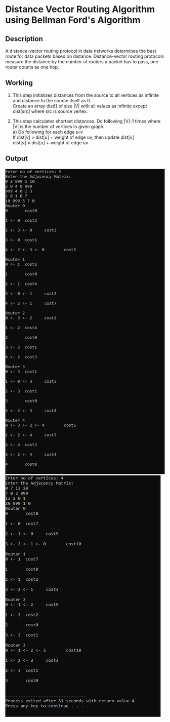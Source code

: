 # Distance Vector Routing Algorithm using Bellman Ford's Algorithm

## Description

A distance-vector routing protocol in data networks determines the best route for data packets based on distance. Distance-vector routing protocols measure the distance by the number of routers a packet has to pass, one router counts as one hop.
## Working

1) This step initializes distances from the source to all vertices as infinite and distance to the source itself as 0.    
   Create an array dist[] of size |V| with all values as infinite except dist[src] where src is source vertex.  

2) This step calculates shortest distances. Do following |V|-1 times where |V| is the number of vertices in given graph.  
   a) Do following for each edge u-v     
       If dist[v] > dist[u] + weight of edge uv, then update dist[v]      
          dist[v] = dist[u] + weight of edge uv    


## Output

![Output1](https://github.com/Ayushkumar036/Network-Programming-and-Security-Lab/blob/main/Routing-BellmanFord/output1.PNG?raw=true)  
![Output2](https://github.com/Ayushkumar036/Network-Programming-and-Security-Lab/blob/main/Routing-BellmanFord/output2.PNG?raw=true)

